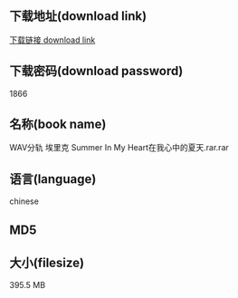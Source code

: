 ## 下载地址(download link)
[下载链接 download link](https://voluble-croquembouche-d321dc.netlify.app/?s=WAV%E5%88%86%E8%BD%A8+%E5%9F%83%E9%87%8C%E5%85%8B+Summer+In+My+Heart%E5%9C%A8%E6%88%91%E5%BF%83%E4%B8%AD%E7%9A%84%E5%A4%8F%E5%A4%A9.rar)

## 下载密码(download password)
1866

## 名称(book name)
WAV分轨 埃里克 Summer In My Heart在我心中的夏天.rar.rar

## 语言(language)
chinese

## MD5


## 大小(filesize)
395.5 MB
